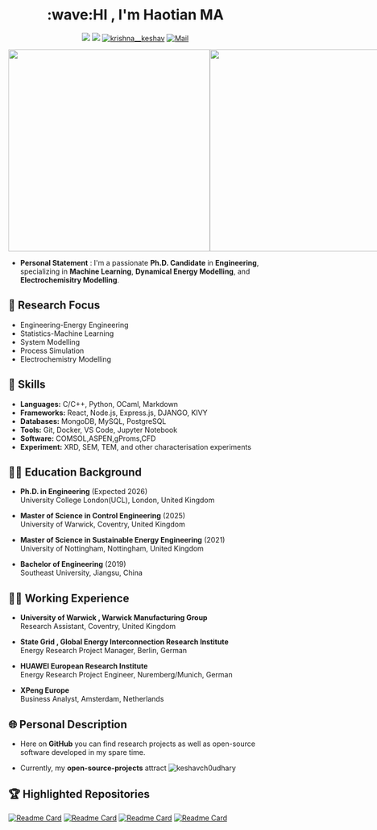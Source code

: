 <h1 align="center">:wave:HI , I'm Haotian MA  </h1>


<div  align="center">    

[![](https://img.shields.io/badge/linkedin-%230077B5.svg?&style=for-the-badge&logo=linkedin&logoColor=white)](https://www.linkedin.com/in/htma/) 
[![](https://img.shields.io/badge/twitter-%230077B5.svg?&style=for-the-badge&logo=twitter&logoColor=white)](https://twitter.com/HaotianM57651) 
<a href="https://github.com/TSdreamer/TSdreamer/blob/main/Haotian_MA_CV_2024_03_ (1).pdf" target="blank"><img src="https://img.shields.io/badge/Portfolio_-000?style=for-the-badge&logo=ko-fi&logoColor=gold" alt="krishna__keshav" /></a> 
<a href="mailto:HaotianTeemo@outlook.com" target="blank"><img src="https://img.shields.io/badge/Reach_to_me_via_Mail_-000?style=for-the-badge&logo=gmail&logoColor=pink" alt="Mail" /></a> 
</div>


<div style="display: flex; justify-content: space-between; align-items: flex-end;">
  <img src="https://github.com/TSdreamer/TSdreamer/blob/main/electrochemisitry.gif" width="400" />
  <img src="https://i.imgur.com/JlXPELW.jpg" width="400" /> 
</div>


- **Personal Statement** : I'm a passionate **Ph.D. Candidate** in **Engineering**, specializing in **Machine Learning**, **Dynamical Energy Modelling**, and **Electrochemisitry Modelling**.

## 🔬 Research Focus

- Engineering-Energy Engineering
- Statistics-Machine Learning
- System Modelling
- Process Simulation
- Electrochemistry Modelling
  
## 🔧 Skills
- **Languages:** C/C++, Python, OCaml, Markdown
- **Frameworks:** React, Node.js, Express.js, DJANGO, KIVY
- **Databases:** MongoDB, MySQL, PostgreSQL
- **Tools:** Git, Docker, VS Code, Jupyter Notebook
- **Software:** COMSOL,ASPEN,gProms,CFD 
- **Experiment:** XRD, SEM, TEM, and other characterisation experiments
  
## :man_student: Education Background

- **Ph.D. in Engineering** (Expected 2026)  
  University College London(UCL), London, United Kingdom

- **Master of Science in Control Engineering** (2025)  
  University of Warwick, Coventry, United Kingdom

- **Master of Science in Sustainable Energy Engineering** (2021)  
  University of Nottingham, Nottingham, United Kingdom
  
- **Bachelor of Engineering** (2019)  
  Southeast University, Jiangsu, China 


## :man_judge: Working Experience

- **University of Warwick , Warwick Manufacturing Group**      
  Research Assistant, Coventry, United Kingdom

- **State Grid , Global Energy Interconnection Research Institute**   
  Energy Research Project Manager, Berlin, German

- **HUAWEI European Research Institute**   
  Energy Research Project Engineer, Nuremberg/Munich, German
  
- **XPeng Europe**    
  Business Analyst, Amsterdam, Netherlands

## 🌐 Personal Description

- Here on **GitHub** you can find research projects as well as open-source software developed in my spare time.

- Currently, my **open-source-projects** attract   <img src="https://komarev.com/ghpvc/?username=TSdreamer&label=Profile%20Views&color=0e75b6&style=flat" alt="keshavch0udhary" /> </p>


## :trophy: Highlighted Repositories
[![Readme Card](https://github-readme-stats.vercel.app/api/pin/?username=TSdreamer&repo=Machine_Learning_MEA_Optimization&layout=compact&theme=dark)]( https://github.com/TSdreamer/Machine_Learning_MEA_Optimization)
[![Readme Card](https://github-readme-stats.vercel.app/api/pin/?username=TSdreamer&repo=Gradient-Boosting-Tree&layout=compact&theme=dark)](https://github.com/TSdreamer/Gradient-Boosting-Tree)
[![Readme Card](https://github-readme-stats.vercel.app/api/pin/?username=TSdreamer&repo=awesome-machine-learning&layout=compact&theme=dark)](https://github.com/TSdreamer/awesome-machine-learning)
[![Readme Card](https://github-readme-stats.vercel.app/api/pin/?username=TS-energy&repo=Simscape-Battery-Library&layout=compact&theme=dark)](https://github.com/TS-energy/Simscape-Battery-Library)
